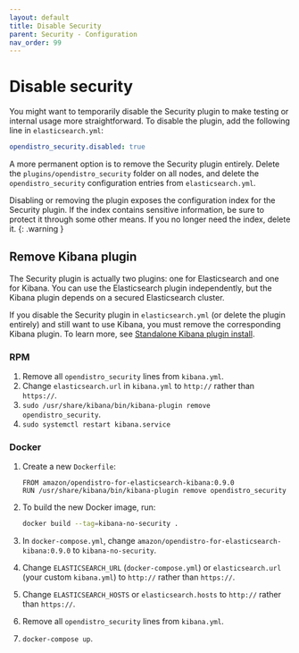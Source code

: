 ```yaml
---
layout: default
title: Disable Security
parent: Security - Configuration
nav_order: 99
---
```


# Disable security

You might want to temporarily disable the Security plugin to make testing or internal usage more straightforward. To disable the plugin, add the following line in `elasticsearch.yml`:

```yml
opendistro_security.disabled: true
```

A more permanent option is to remove the Security plugin entirely. Delete the `plugins/opendistro_security` folder on all nodes, and delete the `opendistro_security` configuration entries from `elasticsearch.yml`.

Disabling or removing the plugin exposes the configuration index for the Security plugin. If the index contains sensitive information, be sure to protect it through some other means. If you no longer need the index, delete it.
{: .warning }


## Remove Kibana plugin

The Security plugin is actually two plugins: one for Elasticsearch and one for Kibana. You can use the Elasticsearch plugin independently, but the Kibana plugin depends on a secured Elasticsearch cluster.

If you disable the Security plugin in `elasticsearch.yml` (or delete the plugin entirely) and still want to use Kibana, you must remove the corresponding Kibana plugin. To learn more, see [Standalone Kibana plugin install](../../kibana/plugins/).


### RPM

1. Remove all `opendistro_security` lines from `kibana.yml`.
1. Change `elasticsearch.url` in `kibana.yml` to `http://` rather than `https://`.
1. `sudo /usr/share/kibana/bin/kibana-plugin remove opendistro_security`.
1. `sudo systemctl restart kibana.service`


### Docker

1. Create a new `Dockerfile`:

   ```
   FROM amazon/opendistro-for-elasticsearch-kibana:0.9.0
   RUN /usr/share/kibana/bin/kibana-plugin remove opendistro_security
   ```

1. To build the new Docker image, run:

   ```bash
   docker build --tag=kibana-no-security .
   ```

1. In `docker-compose.yml`, change `amazon/opendistro-for-elasticsearch-kibana:0.9.0` to `kibana-no-security`.
1. Change `ELASTICSEARCH_URL` (`docker-compose.yml`) or `elasticsearch.url` (your custom `kibana.yml`) to `http://` rather than `https://`.
1. Change `ELASTICSEARCH_HOSTS` or `elasticsearch.hosts` to `http://` rather than `https://`.
1. Remove all `opendistro_security` lines from `kibana.yml`.
1. `docker-compose up`.
